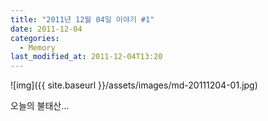 ```yaml
---
title: "2011년 12월 04일 이야기 #1"
date: 2011-12-04
categories:
  - Memory
last_modified_at: 2011-12-04T13:20
---
```


![img]({{ site.baseurl }}/assets/images/md-20111204-01.jpg)

오늘의 불태산...